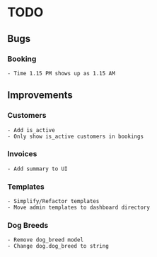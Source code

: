 # TODO

## Bugs

### Booking

    - Time 1.15 PM shows up as 1.15 AM

## Improvements

### Customers

    - Add is_active
    - Only show is_active customers in bookings

### Invoices

    - Add summary to UI

### Templates
    
    - Simplify/Refactor templates
    - Move admin templates to dashboard directory

### Dog Breeds

    - Remove dog_breed model
    - Change dog.dog_breed to string
